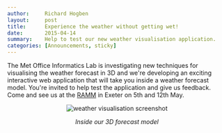 ```yaml
---
author:     Richard Hogben 
layout:     post
title:      Experience the weather without getting wet! 
date:       2015-04-14
summary:    Help to test our new weather visualisation application.
categories: [Announcements, sticky]
---
```


The Met Office Informatics Lab is investigating new techniques for visualising the weather forecast in 3D and we're developing an exciting interactive web application that will take you inside a weather forecast model.
You're invited to help test the application and give us feedback. Come and see us at the [RAMM](http://www.rammuseum.org.uk) in Exeter on 5th and 12th May.
<div style="text-align:center">
        <img src="{{ site.image-bin }}screenshot-2015-03-25.jpg" alt="weather visualisation screenshot"/>
        <cite><p>Inside our 3D forecast model</p></cite>
</div> 
